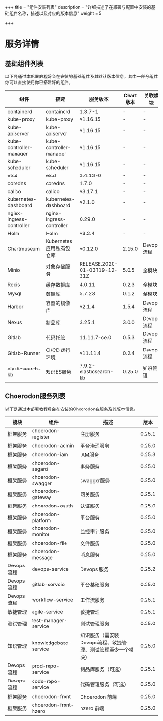 +++
title = "组件安装列表"
description = "详细描述了在部署与配置中安装的基础组件名称，描述以及对应的版本信息"
weight = 5

+++

# 服务详情

## 基础组件列表

以下是通过本部署教程将会在安装的基础组件及其默认版本信息，其中一部分组件你可以直接使用你已搭建好的组件。

| 组件                      | 描述                      | 服务版本                      | Chart版本 | 关联模块   |
| ------------------------ | ------------------------ | ---------------------------- | --------- | --------- |
| containerd               | containerd               | 1.3.7-1                      | -         | -         |
| kube-proxy               | kube-proxy               | v1.16.15                     | -         | -         |
| kube-apiserver           | kube-apiserver           | v1.16.15                     | -         | -         |
| kube-controller-manager  | kube-controller-manager  | v1.16.15                     | -         | -         |
| kube-scheduler           | kube-scheduler           | v1.16.15                     | -         | -         |
| etcd                     | etcd                     | 3.4.13-0                     | -         | -         |
| coredns                  | coredns                  | 1.7.0                        | -         | -         |
| calico                   | calico                   | v3.17.1                      | -         | -         |
| kubernetes-dashboard     | kubernetes-dashboard     | v2.1.0                       | -         | -         |
| nginx-ingress-controller | nginx-ingress-controller | 0.29.0                       | -         | -         |
| Helm                     | Helm                     | v3.2.4                       | -         | -         |
| Chartmuseum              | Kubernetes应用私有包仓库   | v0.12.0                      | 2.15.0    | Devops流程 |
| Minio                    | 对象存储服务               | RELEASE.2020-01-03T19-12-21Z | 5.0.5     | 全模块     |
| Redis                    | 缓存数据库                 | 4.0.11                       | 0.2.3     | 全模块     |
| Mysql                    | 数据库                    | 5.7.23                       | 0.1.2     | 全模块     |
| Harbor                   | 容器的镜像库               | v2.1.4                       | 1.5.4     | Devops流程 |
| Nexus                    | 制品库                    | 3.25.1                       | 3.0.0     | Devops流程 |
| Gitlab                   | 代码托管                  | 11.11.7-ce.0                 | 0.5.3     | Devops流程 |
| Gitlab-Runner            | CI/CD 运行环境            | v11.11.4                     | 0.2.4     | Devops流程 |
| elasticsearch-kb         | 知识ES服务                | 7.9.2-elasticsearch-kb       | 0.25.0    | 知识管理    |

## Choerodon服务列表

以下是通过本部署教程将会在安装的Choerodon各服务及其版本信息。

| 模块       | 组件                  | 描述            | 版本   |
| --------- | --------------------- | -------------- | ------ |
| 框架服务    | choerodon-register    | 注册服务        | 0.25.1 |
| 框架服务    | choerodon-admin       | 平台治理服务     | 0.25.0 |
| 框架服务    | choerodon-iam         | IAM服务        | 0.25.3 |
| 框架服务    | choerodon-asgard      | 事务服务        | 0.25.0 |
| 框架服务    | choerodon-swagger     | swagger服务    | 0.25.0 |
| 框架服务    | choerodon-gateway     | 网关服务        | 0.25.1 |
| 框架服务    | choerodon-oauth       | 认证服务        | 0.25.0 |
| 框架服务    | choerodon-platform    | 平台服务        | 0.25.0 |
| 框架服务    | choerodon-monitor     | 监控审计服务     | 0.25.0 |
| 框架服务    | choerodon-file        | 文件服务        | 0.25.0 |
| 框架服务    | choerodon-message     | 消息服务        | 0.25.0 |
| Devops流程 | devops-service        | Devops 服务    | 0.25.2 |
| Devops流程 | gitlab-servcie        | 平台基础服务     | 0.25.0 |
| Devops流程 | workflow-service      | 工作流服务      | 0.25.1 |
| 敏捷管理    | agile-service         | 敏捷管理        | 0.25.1 |
| 测试管理    | test-manager-service  | 测试管理服务     | 0.25.0 |
| 知识管理    | knowledgebase-service | 知识服务（需安装Devops流程、敏捷管理、测试管理至少一个模块）| 0.25.0 |
| Devops流程 | prod-repo-service     | 制品库服务（可选）| 0.25.1 |
| Devops流程 | code-repo-service     | 代码管理服务（可选）| 0.25.0 |
| 框架服务    | choerodon-front       | Choerodon 前端  | 0.25.0 |
| 框架服务    | choerodon-front-hzero | hzero 前端      | 0.25.0 |
